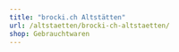 ```yaml
---
title: "brocki.ch Altstätten"
url: /altstaetten/brocki-ch-altstaetten/
shop: Gebrauchtwaren
---
```


